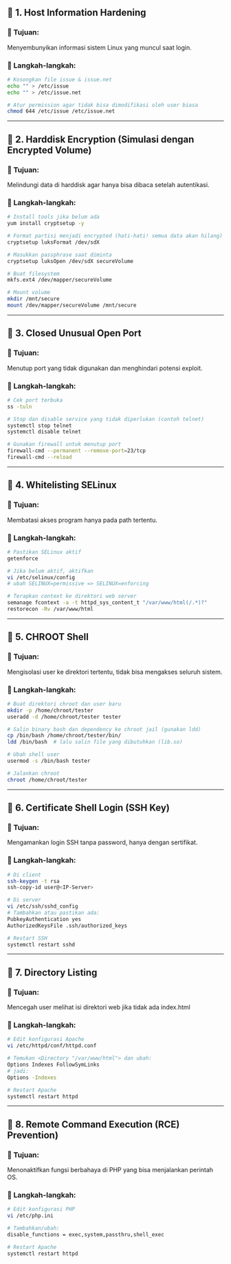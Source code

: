 ## 🔐 **1. Host Information Hardening**
### 🎯 Tujuan:
Menyembunyikan informasi sistem Linux yang muncul saat login.

### 🧾 Langkah-langkah:
```bash
# Kosongkan file issue & issue.net
echo "" > /etc/issue
echo "" > /etc/issue.net

# Atur permission agar tidak bisa dimodifikasi oleh user biasa
chmod 644 /etc/issue /etc/issue.net
```

---

## 🔐 **2. Harddisk Encryption (Simulasi dengan Encrypted Volume)**
### 🎯 Tujuan:
Melindungi data di harddisk agar hanya bisa dibaca setelah autentikasi.

### 🧾 Langkah-langkah:
```bash
# Install tools jika belum ada
yum install cryptsetup -y

# Format partisi menjadi encrypted (hati-hati! semua data akan hilang)
cryptsetup luksFormat /dev/sdX

# Masukkan passphrase saat diminta
cryptsetup luksOpen /dev/sdX secureVolume

# Buat filesystem
mkfs.ext4 /dev/mapper/secureVolume

# Mount volume
mkdir /mnt/secure
mount /dev/mapper/secureVolume /mnt/secure
```

---

## 🔐 **3. Closed Unusual Open Port**
### 🎯 Tujuan:
Menutup port yang tidak digunakan dan menghindari potensi exploit.

### 🧾 Langkah-langkah:
```bash
# Cek port terbuka
ss -tuln

# Stop dan disable service yang tidak diperlukan (contoh telnet)
systemctl stop telnet
systemctl disable telnet

# Gunakan firewall untuk menutup port
firewall-cmd --permanent --remove-port=23/tcp
firewall-cmd --reload
```

---

## 🔐 **4. Whitelisting SELinux**
### 🎯 Tujuan:
Membatasi akses program hanya pada path tertentu.

### 🧾 Langkah-langkah:
```bash
# Pastikan SELinux aktif
getenforce

# Jika belum aktif, aktifkan
vi /etc/selinux/config
# ubah SELINUX=permissive => SELINUX=enforcing

# Terapkan context ke direktori web server
semanage fcontext -a -t httpd_sys_content_t "/var/www/html(/.*)?"
restorecon -Rv /var/www/html
```

---

## 🔐 **5. CHROOT Shell**
### 🎯 Tujuan:
Mengisolasi user ke direktori tertentu, tidak bisa mengakses seluruh sistem.

### 🧾 Langkah-langkah:
```bash
# Buat direktori chroot dan user baru
mkdir -p /home/chroot/tester
useradd -d /home/chroot/tester tester

# Salin binary bash dan dependency ke chroot jail (gunakan ldd)
cp /bin/bash /home/chroot/tester/bin/
ldd /bin/bash  # lalu salin file yang dibutuhkan (lib.so)

# Ubah shell user
usermod -s /bin/bash tester

# Jalankan chroot
chroot /home/chroot/tester
```

---

## 🔐 **6. Certificate Shell Login (SSH Key)**
### 🎯 Tujuan:
Mengamankan login SSH tanpa password, hanya dengan sertifikat.

### 🧾 Langkah-langkah:
```bash
# Di client
ssh-keygen -t rsa
ssh-copy-id user@<IP-Server>

# Di server
vi /etc/ssh/sshd_config
# Tambahkan atau pastikan ada:
PubkeyAuthentication yes
AuthorizedKeysFile .ssh/authorized_keys

# Restart SSH
systemctl restart sshd
```

---

## 🔐 **7. Directory Listing**
### 🎯 Tujuan:
Mencegah user melihat isi direktori web jika tidak ada index.html

### 🧾 Langkah-langkah:
```bash
# Edit konfigurasi Apache
vi /etc/httpd/conf/httpd.conf

# Temukan <Directory "/var/www/html"> dan ubah:
Options Indexes FollowSymLinks
# jadi:
Options -Indexes

# Restart Apache
systemctl restart httpd
```

---

## 🔐 **8. Remote Command Execution (RCE) Prevention)**
### 🎯 Tujuan:
Menonaktifkan fungsi berbahaya di PHP yang bisa menjalankan perintah OS.

### 🧾 Langkah-langkah:
```bash
# Edit konfigurasi PHP
vi /etc/php.ini

# Tambahkan/ubah:
disable_functions = exec,system,passthru,shell_exec

# Restart Apache
systemctl restart httpd
```
